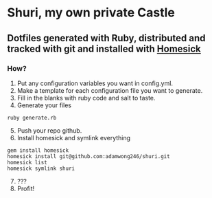 # Shuri, my own private Castle

## Dotfiles generated with Ruby, distributed and tracked with git and installed with [Homesick](https://github.com/technicalpickles/homesick) 

### How?
1. Put any configuration variables you want in config.yml.
2. Make a template for each configuration file you want to generate. 
3. Fill in the blanks with ruby code and salt to taste.
4. Generate your files
```
ruby generate.rb
```
5. Push your repo github. 
6. Install homesick and symlink everything
```
gem install homesick
homesick install git@github.com:adamwong246/shuri.git
homesick list
homesick symlink shuri
```
7. ???
8. Profit!

